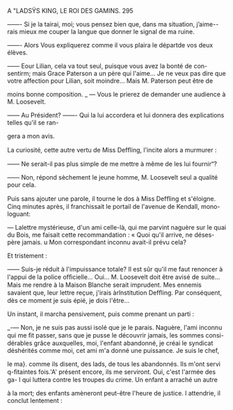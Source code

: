   

  
 
 
 
 
 
 
 
 
 
 
 
  

A "LADSŸS KING, LE ROI DES GAMINS. 295

——- Si je la tairai, moi; vous pensez bien que, dans ma situation, j’aime--
rais mieux me couper la langue que donner le signal de ma ruine.

——- Alors Vous expliquerez comme il vous plaira le départde vos deux
élèves.

—— Eour Lilian, cela va tout seul, puisque vous avez la bonté de con-
sentirm; mais Grace Paterson a un père qui l'aime... Je ne veux pas dire que
votre affection pour Lilian, soit moindre... Mais M. Paterson peut être de

moins bonne composition.
_ — Vous le prierez de demander une audience à M. Loosevelt.

—— Au Président?
——- Qui la lui accordera et lui donnera des explications telles qu'il se ran-

gera a mon avis.

La curiosité, cette autre vertu de Miss Defﬂing, l'incite alors a murmurer :

—— Ne serait-il pas plus simple de me mettre à même de les lui fournir“?

—— Non, répond sèchement le jeune homme, M. Loosevelt seul a qualité
pour cela.

Puis sans ajouter une parole, il tourne le dos à Miss Defﬂing et s'éloigne.
Cinq minutes après, il franchissait le portail de l'avenue de Kendall, mono-
loguant:

— Lalettre mystérieuse, d'un ami celle-là, qui me parvint naguère sur le
quai du Bois, me faisait cette recommandation : « Quoi qu'il arrive, ne déses-
père jamais. u Mon correspondant inconnu avait-il prévu cela?

Et tristement :

—— Suis-je réduit à l'impuissance totale? Il est sûr qu'il me faut renoncer
à l'appui de la police ofﬁcielle... Oui... M. Loosevelt doit être avisé de
suite... Mais me rendre à la Maison Blanche serait imprudent. Mes ennemis
savaient que, leur lettre reçue, j'irais àrlnstitution Defﬂing. Par conséquent,
dès ce moment je suis épié, je dois l'être...

Un instant, il marcha pensivement, puis comme prenant un parti :

_-— Non, je ne suis pas aussi isolé que je le parais. Naguère, l'ami inconnu
qui me ﬁt passer, sans que je pusse le découvrir jamais, les sommes consi-
dérables grâce auxquelles, moi, l'enfant abandonné, je créai le syndicat
 déshérités comme moi, cet ami m'a donné une puissance. Je suis le chef,

  le ma}. comme ils disent, des lads, de tous les abandonnés. Ils m'ont servi
q-ﬁtaintes fois.'A' présent encore, ils me serviront. Oui, c'est l'armée des ga-
l  qui luttera contre les troupes du crime. Un enfant a arraché un autre

 à la mort; des enfants amèneront peut-être l'heure de justice.
l    attendrie, il conclut lentement :

 

